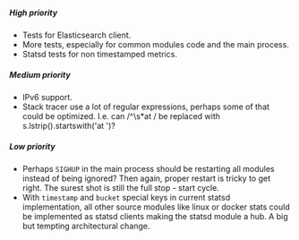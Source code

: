

##### High priority

* Tests for Elasticsearch client.
* More tests, especially for common modules code and the main process.
* Statsd tests for non timestamped metrics.


##### Medium priority

* IPv6 support.
* Stack tracer use a lot of regular expressions, perhaps some of that could be optimized.
  I.e. can /^\s*at / be replaced with s.lstrip().startswith('at ')?


##### Low priority

* Perhaps `SIGHUP` in the main process should be restarting all modules instead of
  being ignored? Then again, proper restart is tricky to get right. The surest shot
  is still the full stop - start cycle.
* With `timestamp` and `bucket` special keys in current statsd implementation,
  all other source modules like linux or docker stats could be implemented as statsd
  clients making the statsd module a hub. A big but tempting architectural change.
